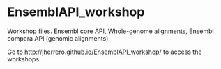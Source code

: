 EnsemblAPI_workshop
===================

Workshop files. Ensembl core API, Whole-genome alignments, Ensembl compara API (genomic alignments)

Go to http://jherrero.github.io/EnsemblAPI_workshop/ to access the workshops.

